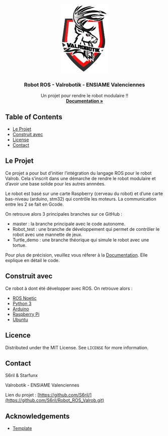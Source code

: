 
<!-- PROJECT LOGO -->
<br />
<p align="center">
  <a href="https://github.com/S6ril/Robot_ROS_Valrob/blob/master/images/logo_valrob.PNG">
    <img src="images/logo_valrob.png" alt="Logo" width="150" >
  </a>

  <h3 align="center">Robot ROS - Valrobotik - ENSIAME Valenciennes </h3>

  <p align="center">
    Un projet pour rendre le robot modulaire !!
    <br />
    <a href="https://s6ril.github.io/Robot_ROS_Valrob/"><strong>Documentation »</strong></a>
    <br />
  </p>
</p>



<!-- TABLE OF CONTENTS -->
## Table of Contents

* [Le Projet](#projet)
* [Construit avec](#construit)
* [License](#license)
* [Contact](#contact)



<!-- ABOUT THE PROJECT -->
## Le Projet

Ce projet a pour but d’initier l’intégration du langage ROS pour le robot Valrob. Cela s’inscrit dans une démarche de rendre le robot modulaire et d’avoir une base solide pour les autres annnées.

Le robot est basé sur une carte Raspberry (cerveau du robot) et d’une carte bas-niveau (arduino, stm32) qui contrôle les moteurs. La communication entre les 2 se fait en Gcode.

On retrouve alors 3 principales branches sur ce GitHub :
* master : la branche principale avec le code autonome.
* Robot_test : une branche de développement qui permet de contrôler le robot avec une mannette de jeux.
* Turtle_demo : une branche théorique qui simule le robot avec une tortue.


Pour plus de précision, veuillez vous réferer à la [Documentation](https://s6ril.github.io/Robot_ROS_Valrob/). Elle explique en détail le code.

## Construit avec
Ce robot à dont été développer avec ROS. On retrouve alors :
* [ROS Noetic](https://www.ros.org/)
* [Python 3](https://www.python.org/)
* [Arduino](https://www.arduino.cc/)
* [Raspberry Pi](https://www.raspberrypi.org/)
* [Ubuntu](https://ubuntu.com/)


<!-- LICENSE -->
## Licence

Distributed under the MIT License. See `LICENSE` for more information.



<!-- CONTACT -->
## Contact

S6ril & Starfunx

Valrobotik - ENSIAME Valenciennes

Lien du projet : [https://github.com/S6ril/](https://github.com/S6ril/Robot_ROS_Valrob.git)



<!-- ACKNOWLEDGEMENTS -->
## Acknowledgements
* [Template](https://github.com/othneildrew/Best-README-Template)


